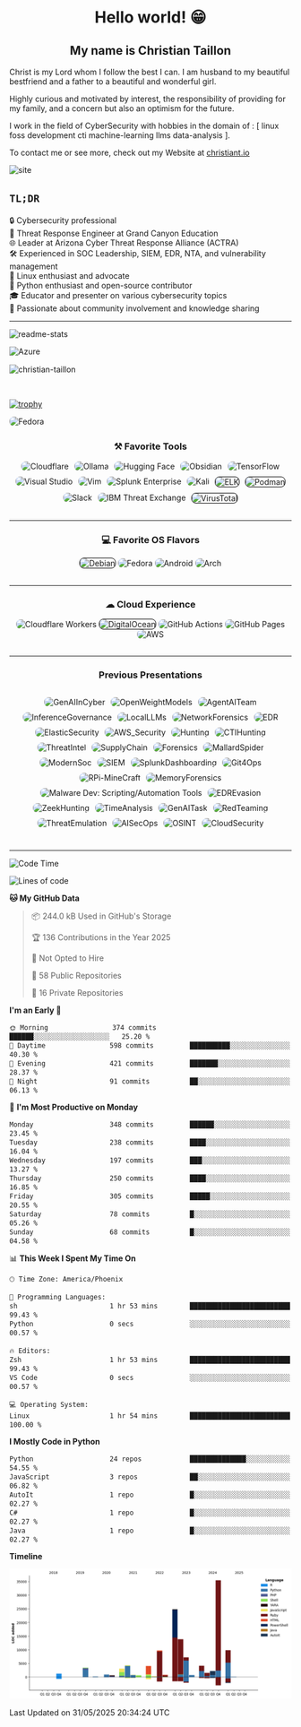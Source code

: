 <h1 align = "center"> Hello  world! 😁</h1>

<h2 align="center">My name is Christian Taillon</h2>

Christ is my Lord whom I follow the best I can. I am husband to my beautiful bestfriend and a father to a beautiful and wonderful girl. 

Highly curious and motivated by interest, the responsibility of providing for my family, and a concern but also an optimism for the future.

I work in the field of CyberSecurity with hobbies in the domain of : [ linux foss development cti machine-learning llms data-analysis ]. 

To contact me or see more, check out my Website at [christiant.io](https://christiant.io/about/)

![site](/images/chiristiant_site.png)
## `TL;DR`

🔒 Cybersecurity professional<br>
🏢 Threat Response Engineer at Grand Canyon Education<br>
🌐 Leader at Arizona Cyber Threat Response Alliance (ACTRA)<br>
🛠️ Experienced in SOC Leadership, SIEM, EDR, NTA, and vulnerability management<br>
🐧 Linux enthusiast and advocate <br>
🐍 Python enthusiast and open-source contributor<br>
🎓 Educator and presenter on various cybersecurity topics<br>
🤝 Passionate about community involvement and knowledge sharing<br>

---

<a target="_blank"><img alt="readme-stats" src="https://github-readme-stats.vercel.app/api?username=christian-taillon&show_icons=true&theme=vue-dark"/></a>

<a target="_blank"><img alt="Azure" src="https://github-readme-stats.vercel.app/api/top-langs/?username=christian-taillon&layout=compact&theme=vue-dark"/></a>
<p><img align="center" src="https://github-readme-streak-stats.herokuapp.com/?user=christian-taillon&theme=vue-dark" alt="christian-taillon"/></p>
<br>

[![trophy](https://github-profile-trophy.vercel.app/?username=christian-taillon&theme=chalk&no-frame=true&column=4)](https://github.com/ryo-ma/github-profile-trophy)

<a target="_blank">
    <img alt="Fedora" 
         src="https://img.shields.io/badge/Fedora-blue?logo=Fedora&logoColor=light-blue&style=for-the-badge" 
         style="border-radius: 8px; overflow: hidden;"
    />
</a>

<h3 style="text-align: center;">⚒ Favorite Tools</h3>
<div style="text-align: center; display: flex; flex-wrap: wrap; justify-content: center; gap: 10px; margin-bottom: 30px;">
<a target="_blank"><img alt="Cloudflare" src="https://img.shields.io/badge/-Cloudflare-F38020?logo=cloudflare&logoColor=white&style=for-the-badge" style="border-radius: 8px;"/></a>
<a target="_blank"><img alt="Ollama" src="https://img.shields.io/badge/-Ollama-000000?logo=ollama&logoColor=white&style=for-the-badge" style="border-radius: 8px;"/></a>
<a target="_blank"><img alt="Hugging Face" src="https://img.shields.io/badge/-Hugging%20Face-FFD21E?logo=huggingface&logoColor=black&style=for-the-badge" style="border-radius: 8px;"/></a>
<a target="_blank"><img alt="Obsidian" src="https://img.shields.io/badge/-Obsidian-7C3AED?logo=obsidian&logoColor=white&style=for-the-badge" style="border-radius: 8px;"/></a>
<a target="_blank"><img alt="TensorFlow" src="https://img.shields.io/badge/TensorFlow-FF6F00?logo=tensorflow&logoColor=white&style=for-the-badge" style="border-radius: 8px;"/></a>
<a target="_blank"><img alt="Visual Studio" src="https://img.shields.io/badge/VSCodium-2F80ED?logo=vscodium&style=for-the-badge&logoColor=white" style="border-radius: 8px;"/></a>
<a target="_blank"><img alt="Vim" src="https://img.shields.io/badge/Vim-00AB42?logo=vim&logoColor=white&style=for-the-badge" style="border-radius: 8px;"/></a>
<a target="_blank"><img alt="Splunk Enterprise" src="https://img.shields.io/badge/Splunk-FF375F?logo=splunk&logoColor=white&style=for-the-badge" style="border-radius: 8px;"/></a>
<a target="_blank"><img alt="Kali" src="https://img.shields.io/badge/Katoolin-000911?logo=kali-linux&logoColor=white&style=for-the-badge" style="border-radius: 8px;"/></a>
<a target="_blank"><img alt="ELK" src="https://img.shields.io/badge/ELK-white?logo=elastic&logoColor=pink&style=for-the-badge" style="border-radius: 8px; border: 1px solid black;"/></a> 
<a target="_blank"><img alt="Podman" src="https://img.shields.io/badge/Podman-white?logo=podman&logoColor=purple&style=for-the-badge" style="border-radius: 8px; border: 1px solid black;"/></a>
<a target="_blank"><img alt="Slack" src="https://img.shields.io/badge/Slack-purple?logo=slack&logoColor=yellow&style=for-the-badge" style="border-radius: 8px;"/></a>
<a target="_blank"><img alt="IBM Threat Exchange" src="https://img.shields.io/badge/XForce-004BA8?logo=IBM&logoColor=white&style=for-the-badge" style="border-radius: 8px;"/></a>
<a target="_blank"><img alt="VirusTotal" src="https://img.shields.io/badge/VirusTotal%20Graphs-white?logo=virustotal&logoColor=blue&style=for-the-badge" style="border-radius: 8px; border: 1px solid black;"/></a>
</div>

---

<h3 style="text-align: center;">💻 Favorite OS Flavors</h3>
<div style="text-align: center; margin-bottom: 30px;">
<a target="_blank"><img alt="Debian" src="https://img.shields.io/badge/Debian-white?logo=Debian&logoColor=red&style=for-the-badge" style="border-radius: 8px; border: 1px solid black;"/></a>
<a target="_blank"><img alt="Fedora" src="https://img.shields.io/badge/Fedora-blue?logo=Fedora&logoColor=light-blue&style=for-the-badge" style="border-radius: 8px;"/></a>
<a target="_blank"><img alt="Android" src="https://img.shields.io/badge/Android-3DDC84?logo=android&logoColor=white&style=for-the-badge" style="border-radius: 8px;"/></a>
<a target="_blank"><img alt="Arch" src="https://img.shields.io/badge/Arch%20Linux-1793D1?logo=arch-linux&logoColor=white&style=for-the-badge" style="border-radius: 8px;"/></a>
</div>

---

<h3 style="text-align: center;">☁ Cloud Experience</h3>
<div style="text-align: center; margin-bottom: 30px;">
<a target="_blank"><img alt="Cloudflare Workers" src="https://img.shields.io/badge/cloudflareworkers-F38020?logo=cloudflareworkers&logoColor=white&style=for-the-badge" style="border-radius: 8px;"/></a>
<a target="_blank"><img alt="DigitalOcean" src="https://img.shields.io/badge/DigitalOcean-white?logo=digitalocean&logoColor=blue&style=for-the-badge" style="border-radius: 8px; border: 1px solid black;"/></a>
<a target="_blank"><img alt="GitHub Actions" src="https://img.shields.io/badge/GitHub_Actions-2088FF?logo=github-actions&logoColor=white&style=for-the-badge" style="border-radius: 8px;"/></a>
<a target="_blank"><img alt="GitHub Pages" src="https://img.shields.io/badge/GitHub_Pages-222222?logo=github-pages&logoColor=white&style=for-the-badge" style="border-radius: 8px;"/></a>
<a target="_blank"><img alt="AWS" src="https://img.shields.io/badge/AWS-orange?logo=amazonwebservices&logoColor=white&style=for-the-badge" style="border-radius: 8px;"/></a>
</div>

---

<h3 style="text-align: center;">Previous Presentations</h3>
<div style="text-align: left; padding: 0 20px; margin-bottom: 30px;">
</div>

<div style="text-align: center; display: flex; flex-wrap: wrap; justify-content: center; gap: 10px; margin-bottom: 40px;">
<a target="_blank"><img alt="GenAIInCyber" src="https://img.shields.io/badge/-🤖%20GenAI%20in%20CyberSecurity-blueviolet?logo=&logoColor=white&style=for-the-badge" style="border-radius: 8px;"/></a>
<a target="_blank"><img alt="OpenWeightModels" src="https://img.shields.io/badge/-🔒%20Safely%20Running%20OpenWeight%20Models-red?logo=&logoColor=white&style=for-the-badge" style="border-radius: 8px;"/></a>
<a target="_blank"><img alt="AgentAITeam" src="https://img.shields.io/badge/-🤖%20Building%20an%20AgenticAI%20Team-green?logo=&logoColor=white&style=for-the-badge" style="border-radius: 8px;"/></a>
<a target="_blank"><img alt="InferenceGovernance" src="https://img.shields.io/badge/-🌐%20Inference%20Governance-yellow?logo=&logoColor=white&style=for-the-badge" style="border-radius: 8px;"/></a>
<a target="_blank"><img alt="LocalLLMs" src="https://img.shields.io/badge/-💻%20Local%20LLMs:AI%20on%20the%20Edge-orange?logo=&logoColor=white&style=for-the-badge" style="border-radius: 8px;"/></a>
<a target="_blank"><img alt="NetworkForensics" src="https://img.shields.io/badge/-🕵️‍♂️%20Network%20Forensics-darkred?logo=&logoColor=white&style=for-the-badge" style="border-radius: 8px;"/></a>
<a target="_blank"><img alt="EDR" src="https://img.shields.io/badge/-🔍%20Endpoint%20Detection%20and%20Response-royalblue?logo=&logoColor=white&style=for-the-badge" style="border-radius: 8px;"/></a>
<a target="_blank"><img alt="ElasticSecurity" src="https://img.shields.io/badge/-🌐%20Elastic%20Security-lightgreen?logo=&logoColor=white&style=for-the-badge" style="border-radius: 8px;"/></a>
<a target="_blank"><img alt="AWS_Security" src="https://img.shields.io/badge/-aws🔒%20AWS%20Security-purple?logo=aws&logoColor=white&style=for-the-badge" style="border-radius: 8px;"/></a>
<a target="_blank"><img alt="Hunting" src="https://img.shields.io/badge/-🐺%20Threat%20Hunting-orange?logo=&logoColor=white&style=for-the-badge" style="border-radius: 8px;"/></a>
<a target="_blank"><img alt="CTIHunting" src="https://img.shields.io/badge/-🐺%20CTI%20Driven%20Threat%20Hunting-darkred?logo=&logoColor=white&style=for-the-badge" style="border-radius: 8px;"/></a>
<a target="_blank"><img alt="ThreatIntel" src="https://img.shields.io/badge/-📈%20Threat%20Intelligence-yellow?logo=&logoColor=white&style=for-the-badge" style="border-radius: 8px;"/></a>
<a target="_blank"><img alt="SupplyChain" src="https://img.shields.io/badge/-🗡️Supply%20Chain%20Attacks-lightred?logo=&logoColor=white&style=for-the-badge" style="border-radius: 8px;"/></a>
<a target="_blank"><img alt="Forensics" src="https://img.shields.io/badge/-🖫Forensics:%20OpenSource-green?logo=&logoColor=white&style=for-the-badge" style="border-radius: 8px;"/></a>
<a target="_blank"><img alt="MallardSpider" src="https://img.shields.io/badge/-🕷Mallard%20Spider:%20QakBot-brown?logo=&logoColor=white&style=for-the-badge" style="border-radius: 8px;"/></a>
<a target="_blank"><img alt="ModernSoc" src="https://img.shields.io/badge/-📟%20Modernizing%20The%20SOC-purple?logo=&logoColor=white&style=for-the-badge" style="border-radius: 8px;"/></a>
<a target="_blank"><img alt="SIEM" src="https://img.shields.io/badge/-📱%20SIEM:%20Centralizing%20SecOps-blue?logo=&logoColor=white&style=for-the-badge" style="border-radius: 8px;"/></a>
<a target="_blank"><img alt="SplunkDashboarding" src="https://img.shields.io/badge/-📊%20Splunk%20Advanced%20Dashboard%20Design-green?logo=&logoColor=white&style=for-the-badge" style="border-radius: 8px;"/></a>
<a target="_blank"><img alt="Git4Ops" src="https://img.shields.io/badge/-%20Git4Ops-black?logo=github&logoColor=white&style=for-the-badge" style="border-radius: 8px;"/></a>
<a target="_blank"><img alt="RPi-MineCraft" src="https://img.shields.io/badge/-🥧%20Raspbery%20Pi%20Minecraft-pink?logo=&logoColor=white&style=for-the-badge" style="border-radius: 8px;"/></a>
<a target="_blank"><img alt="MemoryForensics" src="https://img.shields.io/badge/-🔍%20Memory%20Forensics-gray?logo=&logoColor=white&style=for-the-badge" style="border-radius: 8px;"/></a>
<a target="_blank"><img alt="Malware Dev: Scripting/Automation Tools" src="https://img.shields.io/badge/-🦠%20Malware%20Development-darkred?logo=&logoColor=white&style=for-the-badge" style="border-radius: 8px;"/></a>
<a target="_blank"><img alt="EDREvasion" src="https://img.shields.io/badge/-🎭%20EDR%20Evasion%20Techniques-purple?logo=&logoColor=white&style=for-the-badge" style="border-radius: 8px;"/></a>
<a target="_blank"><img alt="ZeekHunting" src="https://img.shields.io/badge/-🔍%20Zeek%20Network%20Hunting-blue?logo=&logoColor=white&style=for-the-badge" style="border-radius: 8px;"/></a>
<a target="_blank"><img alt="TimeAnalysis" src="https://img.shields.io/badge/-📊%20Statistical%20Time%20Analysis-green?logo=&logoColor=white&style=for-the-badge" style="border-radius: 8px;"/></a>
<a target="_blank"><img alt="GenAITask" src="https://img.shields.io/badge/-🤖%20GenAI%20Task%20Abstraction-blueviolet?logo=&logoColor=white&style=for-the-badge" style="border-radius: 8px;"/></a>
<a target="_blank"><img alt="RedTeaming" src="https://img.shields.io/badge/-🎯%20Modern%20Red%20Team%20Ops-crimson?logo=&logoColor=white&style=for-the-badge" style="border-radius: 8px;"/></a>
<a target="_blank"><img alt="ThreatEmulation" src="https://img.shields.io/badge/-🎭%20Threat%20Actor%20Emulation-navy?logo=&logoColor=white&style=for-the-badge" style="border-radius: 8px;"/></a>
<a target="_blank"><img alt="AISecOps" src="https://img.shields.io/badge/-🤖%20AI%20Powered%20SecOps-teal?logo=&logoColor=white&style=for-the-badge" style="border-radius: 8px;"/></a>
<a target="_blank"><img alt="OSINT" src="https://img.shields.io/badge/-🔎%20OSINT%20Techniques-indigo?logo=&logoColor=white&style=for-the-badge" style="border-radius: 8px;"/></a>
<a target="_blank"><img alt="CloudSecurity" src="https://img.shields.io/badge/-☁️%20Cloud%20Native%20Security-skyblue?logo=&logoColor=white&style=for-the-badge" style="border-radius: 8px;"/></a>
</div>


--- 

<!--START_SECTION:waka-->
![Code Time](http://img.shields.io/badge/Code%20Time-669%20hrs%2035%20mins-blue)

![Lines of code](https://img.shields.io/badge/From%20Hello%20World%20I%27ve%20Written-129.3%20thousand%20lines%20of%20code-blue)

**🐱 My GitHub Data** 

> 📦 244.0 kB Used in GitHub's Storage 
 > 
> 🏆 136 Contributions in the Year 2025
 > 
> 🚫 Not Opted to Hire
 > 
> 📜 58 Public Repositories 
 > 
> 🔑 16 Private Repositories 
 > 
**I'm an Early 🐤** 

```text
🌞 Morning                374 commits         ██████░░░░░░░░░░░░░░░░░░░   25.20 % 
🌆 Daytime                598 commits         ██████████░░░░░░░░░░░░░░░   40.30 % 
🌃 Evening                421 commits         ███████░░░░░░░░░░░░░░░░░░   28.37 % 
🌙 Night                  91 commits          ██░░░░░░░░░░░░░░░░░░░░░░░   06.13 % 
```
📅 **I'm Most Productive on Monday** 

```text
Monday                   348 commits         ██████░░░░░░░░░░░░░░░░░░░   23.45 % 
Tuesday                  238 commits         ████░░░░░░░░░░░░░░░░░░░░░   16.04 % 
Wednesday                197 commits         ███░░░░░░░░░░░░░░░░░░░░░░   13.27 % 
Thursday                 250 commits         ████░░░░░░░░░░░░░░░░░░░░░   16.85 % 
Friday                   305 commits         █████░░░░░░░░░░░░░░░░░░░░   20.55 % 
Saturday                 78 commits          █░░░░░░░░░░░░░░░░░░░░░░░░   05.26 % 
Sunday                   68 commits          █░░░░░░░░░░░░░░░░░░░░░░░░   04.58 % 
```


📊 **This Week I Spent My Time On** 

```text
🕑︎ Time Zone: America/Phoenix

💬 Programming Languages: 
sh                       1 hr 53 mins        █████████████████████████   99.43 % 
Python                   0 secs              ░░░░░░░░░░░░░░░░░░░░░░░░░   00.57 % 

🔥 Editors: 
Zsh                      1 hr 53 mins        █████████████████████████   99.43 % 
VS Code                  0 secs              ░░░░░░░░░░░░░░░░░░░░░░░░░   00.57 % 

💻 Operating System: 
Linux                    1 hr 54 mins        █████████████████████████   100.00 % 
```

**I Mostly Code in Python** 

```text
Python                   24 repos            ██████████████░░░░░░░░░░░   54.55 % 
JavaScript               3 repos             ██░░░░░░░░░░░░░░░░░░░░░░░   06.82 % 
AutoIt                   1 repo              █░░░░░░░░░░░░░░░░░░░░░░░░   02.27 % 
C#                       1 repo              █░░░░░░░░░░░░░░░░░░░░░░░░   02.27 % 
Java                     1 repo              █░░░░░░░░░░░░░░░░░░░░░░░░   02.27 % 
```



**Timeline**

![Lines of Code chart](https://raw.githubusercontent.com/christian-taillon/christian-taillon/main/assets/bar_graph.png)


 Last Updated on 31/05/2025 20:34:24 UTC
<!--END_SECTION:waka-->
